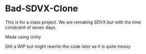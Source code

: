 # Bad-SDVX-Clone
This is for a class project. We are remaking SDVX but with the time constraint of seven days. 


Made using Unity

Still a WIP but might rewrite the code later as it is quite messy
